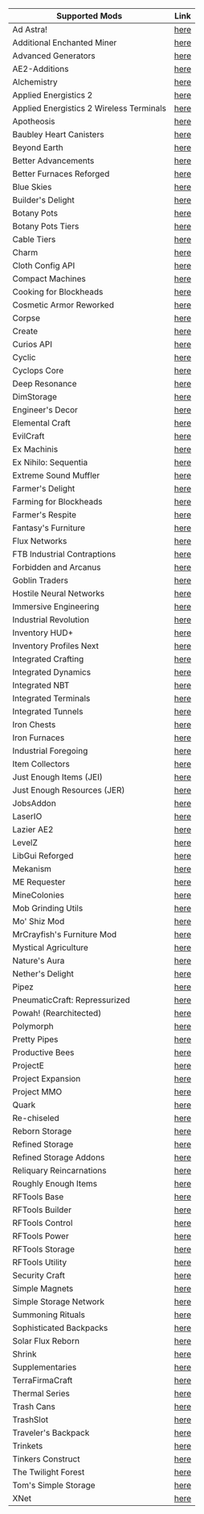 | Supported Mods | Link |
| --- | --- |
| Ad Astra! | <a href=https://www.curseforge.com/minecraft/mc-mods/ad-astra>here</a> |
| Additional Enchanted Miner | <a href=https://www.curseforge.com/minecraft/mc-mods/additional-enchanted-miner>here</a> |
| Advanced Generators | <a href=https://www.curseforge.com/minecraft/mc-mods/advanced-generators>here</a> |
| AE2-Additions | <a href=https://www.curseforge.com/minecraft/mc-mods/ae2-additions>here</a> |
| Alchemistry | <a href=https://www.curseforge.com/minecraft/mc-mods/alchemistry>here</a> |
| Applied Energistics 2 | <a href=https://www.curseforge.com/minecraft/mc-mods/applied-energistics-2>here</a> |
| Applied Energistics 2 Wireless Terminals | <a href=https://www.curseforge.com/minecraft/mc-mods/applied-energistics-2-wireless-terminals>here</a> |
| Apotheosis | <a href=https://www.curseforge.com/minecraft/mc-mods/apotheosis>here</a> |
| Baubley Heart Canisters | <a href=https://www.curseforge.com/minecraft/mc-mods/baubley-heart-canisters>here</a> |
| Beyond Earth | <a href=https://www.curseforge.com/minecraft/mc-mods/beyond-earth>here</a> |
| Better Advancements | <a href=https://www.curseforge.com/minecraft/mc-mods/better-advancements>here</a> |
| Better Furnaces Reforged | <a href=https://www.curseforge.com/minecraft/mc-mods/better-furnaces-reforged>here</a> |
| Blue Skies | <a href=https://www.curseforge.com/minecraft/mc-mods/blue-skies>here</a> |
| Builder's Delight | <a href=https://www.curseforge.com/minecraft/mc-mods/builders-delight-forge>here</a> |
| Botany Pots | <a href=https://www.curseforge.com/minecraft/mc-mods/botany-pots>here</a> |
| Botany Pots Tiers | <a href=https://www.curseforge.com/minecraft/mc-mods/botany-pots-tiers>here</a> |
| Cable Tiers | <a href=https://www.curseforge.com/minecraft/mc-mods/cable-tiers>here</a> |
| Charm | <a href=https://www.curseforge.com/minecraft/mc-mods/charm>here</a> |
| Cloth Config API | <a href=https://www.curseforge.com/minecraft/mc-mods/cloth-config>here</a> |
| Compact Machines | <a href=https://www.curseforge.com/minecraft/mc-mods/compact-machines>here</a> |
| Cooking for Blockheads | <a href=https://www.curseforge.com/minecraft/mc-mods/cooking-for-blockheads>here</a> |
| Cosmetic Armor Reworked | <a href=https://www.curseforge.com/minecraft/mc-mods/cosmetic-armor-reworked>here</a> |
| Corpse | <a href=https://www.curseforge.com/minecraft/mc-mods/corpse>here</a> |
| Create | <a href=https://www.curseforge.com/minecraft/mc-mods/create>here</a> |
| Curios API | <a href=https://www.curseforge.com/minecraft/mc-mods/curios>here</a> |
| Cyclic | <a href=https://www.curseforge.com/minecraft/mc-mods/cyclic>here</a> |
| Cyclops Core | <a href=https://www.curseforge.com/minecraft/mc-mods/cyclops-core>here</a> |
| Deep Resonance | <a href=https://www.curseforge.com/minecraft/mc-mods/deep-resonance>here</a> |
| DimStorage | <a href=https://www.curseforge.com/minecraft/mc-mods/dimstorage>here</a> |
| Engineer's Decor | <a href=https://www.curseforge.com/minecraft/mc-mods/engineers-decor>here</a> |
| Elemental Craft | <a href=https://www.curseforge.com/minecraft/mc-mods/elemental-craft>here</a> |
| EvilCraft | <a href=https://www.curseforge.com/minecraft/mc-mods/evilcraft>here</a> |
| Ex Machinis | <a href=https://www.curseforge.com/minecraft/mc-mods/ex-machinis>here</a> |
| Ex Nihilo: Sequentia | <a href=https://www.curseforge.com/minecraft/mc-mods/ex-nihilo-sequentia>here</a> |
| Extreme Sound Muffler | <a href=https://www.curseforge.com/minecraft/mc-mods/extreme-sound-muffler>here</a> |
| Farmer's Delight | <a href=https://www.curseforge.com/minecraft/mc-mods/farmers-delight>here</a> |
| Farming for Blockheads | <a href=https://www.curseforge.com/minecraft/mc-mods/farming-for-blockheads>here</a> |
| Farmer's Respite | <a href=https://www.curseforge.com/minecraft/mc-mods/farmers-respite>here</a> |
| Fantasy's Furniture | <a href=https://www.curseforge.com/minecraft/mc-mods/fantasys-furniture>here</a> |
| Flux Networks | <a href=https://www.curseforge.com/minecraft/mc-mods/flux-networks>here</a> |
| FTB Industrial Contraptions | <a href=https://www.curseforge.com/minecraft/mc-mods/ftb-industrial-contraptions-forge>here</a> |
| Forbidden and Arcanus | <a href=https://www.curseforge.com/minecraft/mc-mods/forbidden-arcanus>here</a> |
| Goblin Traders | <a href=https://www.curseforge.com/minecraft/mc-mods/goblin-traders>here</a> |
| Hostile Neural Networks | <a href=https://www.curseforge.com/minecraft/mc-mods/hostile-neural-networks>here</a> |
| Immersive Engineering | <a href=https://www.curseforge.com/minecraft/mc-mods/immersive-engineering>here</a> |
| Industrial Revolution | <a href=https://www.curseforge.com/minecraft/mc-mods/industrial-revolution>here</a> |
| Inventory HUD+ | <a href=https://www.curseforge.com/minecraft/mc-mods/inventory-hud-forge>here</a> |
| Inventory Profiles Next | <a href=https://www.curseforge.com/minecraft/mc-mods/inventory-profiles-next>here</a> |
| Integrated Crafting | <a href=https://www.curseforge.com/minecraft/mc-mods/integrated-crafting>here</a> |
| Integrated Dynamics | <a href=https://www.curseforge.com/minecraft/mc-mods/integrated-dynamics>here</a> |
| Integrated NBT | <a href=https://www.curseforge.com/minecraft/mc-mods/integrated-nbt>here</a> |
| Integrated Terminals | <a href=https://www.curseforge.com/minecraft/mc-mods/integrated-terminals>here</a> |
| Integrated Tunnels | <a href=https://www.curseforge.com/minecraft/mc-mods/integrated-tunnels>here</a> |
| Iron Chests | <a href=https://www.curseforge.com/minecraft/mc-mods/iron-chests>here</a> |
| Iron Furnaces | <a href=https://www.curseforge.com/minecraft/mc-mods/iron-furnaces>here</a> |
| Industrial Foregoing | <a href=https://www.curseforge.com/minecraft/mc-mods/industrial-foregoing>here</a> |
| Item Collectors | <a href=https://www.curseforge.com/minecraft/mc-mods/item-collectors>here</a> |
| Just Enough Items (JEI) | <a href=https://www.curseforge.com/minecraft/mc-mods/jei>here</a> |
| Just Enough Resources (JER) | <a href=https://www.curseforge.com/minecraft/mc-mods/just-enough-resources-jer>here</a> |
| JobsAddon | <a href=https://www.curseforge.com/minecraft/mc-mods/jobsaddon>here</a> |
| LaserIO | <a href=https://www.curseforge.com/minecraft/mc-mods/laserio>here</a> |
| Lazier AE2 | <a href=https://www.curseforge.com/minecraft/mc-mods/lazierae2>here</a> |
| LevelZ | <a href=https://www.curseforge.com/minecraft/mc-mods/levelz>here</a> |
| LibGui Reforged | <a href=https://www.curseforge.com/minecraft/mc-mods/libgui-reforged>here</a> |
| Mekanism | <a href=https://www.curseforge.com/minecraft/mc-mods/mekanism>here</a> |
| ME Requester | <a href=https://www.curseforge.com/minecraft/mc-mods/merequester>here</a> |
| MineColonies | <a href=https://www.curseforge.com/minecraft/mc-mods/minecolonies>here</a> |
| Mob Grinding Utils | <a href=https://www.curseforge.com/minecraft/mc-mods/mob-grinding-utils>here</a> |
| Mo' Shiz Mod | <a href=https://www.curseforge.com/minecraft/mc-mods/mo-shiz-mod>here</a> |
| MrCrayfish's Furniture Mod | <a href=https://www.curseforge.com/minecraft/mc-mods/mrcrayfish-furniture-mod>here</a> |
| Mystical Agriculture | <a href=https://www.curseforge.com/minecraft/mc-mods/mystical-agriculture>here</a> |
| Nature's Aura | <a href=https://www.curseforge.com/minecraft/mc-mods/natures-aura>here</a> |
| Nether's Delight | <a href=https://www.curseforge.com/minecraft/mc-mods/nethers-delight>here</a> |
| Pipez | <a href=https://www.curseforge.com/minecraft/mc-mods/pipez>here</a> |
| PneumaticCraft: Repressurized | <a href=https://www.curseforge.com/minecraft/mc-mods/pneumaticcraft-repressurized>here</a> |
| Powah! (Rearchitected) | <a href=https://www.curseforge.com/minecraft/mc-mods/powah-rearchitected>here</a> |
| Polymorph | <a href=https://www.curseforge.com/minecraft/mc-mods/polymorph>here</a> |
| Pretty Pipes | <a href=https://www.curseforge.com/minecraft/mc-mods/pretty-pipes>here</a> |
| Productive Bees | <a href=https://www.curseforge.com/minecraft/mc-mods/productivebees>here</a> |
| ProjectE | <a href=https://www.curseforge.com/minecraft/mc-mods/projecte>here</a> |
| Project Expansion | <a href=https://www.curseforge.com/minecraft/mc-mods/project-expansion>here</a> |
| Project MMO | <a href=https://www.curseforge.com/minecraft/mc-mods/project-mmo>here</a> |
| Quark | <a href=https://www.curseforge.com/minecraft/mc-mods/quark>here</a> |
| Re-chiseled | <a href=https://www.curseforge.com/minecraft/mc-mods/rechiseled>here</a> |
| Reborn Storage | <a href=https://www.curseforge.com/minecraft/mc-mods/rebornstorage>here</a> |
| Refined Storage | <a href=https://www.curseforge.com/minecraft/mc-mods/refined-storage>here</a> |
| Refined Storage Addons | <a href=https://www.curseforge.com/minecraft/mc-mods/refined-storage-addons>here</a> |
| Reliquary Reincarnations | <a href=https://www.curseforge.com/minecraft/mc-mods/reliquary-v1-3>here</a> |
| Roughly Enough Items | <a href=https://www.curseforge.com/minecraft/mc-mods/roughly-enough-items>here</a> |
| RFTools Base | <a href=https://www.curseforge.com/minecraft/mc-mods/rftools-base>here</a> |
| RFTools Builder | <a href=https://www.curseforge.com/minecraft/mc-mods/rftools-builder>here</a> |
| RFTools Control | <a href=https://www.curseforge.com/minecraft/mc-mods/rftools-control>here</a> |
| RFTools Power | <a href=https://www.curseforge.com/minecraft/mc-mods/rftools-power>here</a> |
| RFTools Storage | <a href=https://www.curseforge.com/minecraft/mc-mods/rftools-storage>here</a> |
| RFTools Utility | <a href=https://www.curseforge.com/minecraft/mc-mods/rftools-utility>here</a> |
| Security Craft | <a href=https://www.curseforge.com/minecraft/mc-mods/security-craft>here</a> |
| Simple Magnets | <a href=https://www.curseforge.com/minecraft/mc-mods/simple-magnets>here</a> |
| Simple Storage Network | <a href=https://www.curseforge.com/minecraft/mc-mods/simple-storage-network>here</a> |
| Summoning Rituals | <a href=https://www.curseforge.com/minecraft/mc-mods/summoningrituals>here</a> |
| Sophisticated Backpacks | <a href=https://www.curseforge.com/minecraft/mc-mods/sophisticated-backpacks>here</a> |
| Solar Flux Reborn | <a href=https://www.curseforge.com/minecraft/mc-mods/solar-flux-reborn>here</a> |
| Shrink | <a href=https://www.curseforge.com/minecraft/mc-mods/shrink_>here</a> |
| Supplementaries | <a href=https://www.curseforge.com/minecraft/mc-mods/supplementaries>here</a> |
| TerraFirmaCraft | <a href=https://www.curseforge.com/minecraft/mc-mods/terrafirmacraft>here</a> |
| Thermal Series | <a href=https://www.curseforge.com/minecraft/mc-mods/thermal-foundation>here</a> |
| Trash Cans | <a href=https://www.curseforge.com/minecraft/mc-mods/trash-cans>here</a> |
| TrashSlot | <a href=https://www.curseforge.com/minecraft/mc-mods/trashslot>here</a> |
| Traveler's Backpack | <a href=https://www.curseforge.com/minecraft/mc-mods/travelers-backpack>here</a> |
| Trinkets | <a href=https://www.curseforge.com/minecraft/mc-mods/trinkets>here</a> |
| Tinkers Construct | <a href=https://www.curseforge.com/minecraft/mc-mods/tinkers-construct>here</a> |
| The Twilight Forest | <a href=https://www.curseforge.com/minecraft/mc-mods/the-twilight-forest>here</a> |
| Tom's Simple Storage | <a href=https://www.curseforge.com/minecraft/mc-mods/toms-storage>here</a> |
| XNet | <a href=https://www.curseforge.com/minecraft/mc-mods/xnet>here</a> |